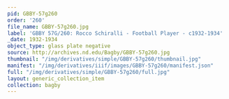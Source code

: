 ```yaml
---
pid: GBBY-57g260
order: '260'
file_name: GBBY-57g260.jpg
label: 'GBBY 57G/260: Rocco Schiralli - Football Player - c1932-1934'
_date: 1932-1934
object_type: glass plate negative
source: http://archives.nd.edu/Bagby/GBBY-57g260.jpg
thumbnail: "/img/derivatives/simple/GBBY-57g260/thumbnail.jpg"
manifest: "/img/derivatives/iiif/images/GBBY-57g260/manifest.json"
full: "/img/derivatives/simple/GBBY-57g260/full.jpg"
layout: generic_collection_item
collection: bagby
---
```

